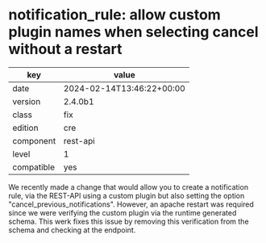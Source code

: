 [//]: # (werk v2)
# notification_rule: allow custom plugin names when selecting cancel without a restart

key        | value
---------- | ---
date       | 2024-02-14T13:46:22+00:00
version    | 2.4.0b1
class      | fix
edition    | cre
component  | rest-api
level      | 1
compatible | yes

We recently made a change that would allow you to create a notification rule,
via the REST-API using a custom plugin but also setting the option
"cancel_previous_notifications".  However, an apache restart was required
since we were verifying the custom plugin via the runtime generated
schema. This werk fixes this issue by removing this verification from the
schema and checking at the endpoint.
